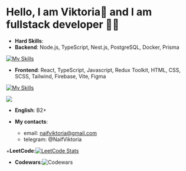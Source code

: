 
# Hello, I am  Viktoria👋 and I am fullstack developer 👩‍💻


+ __Hard Skills__:
+ __Backend__: Node.js, TypeScript, Nest.js, PostgreSQL, Docker, Prisma
  
[![My Skills](https://skillicons.dev/icons?i=nodejs,typescript,nestjs,postgres,docker,prisma)](https://skillicons.dev)

+ __Frontend__: React, TypeScript, Javascript, Redux Toolkit, HTML, CSS, SCSS, Tailwind, Firebase, Vite, Figma

[![My Skills](https://skillicons.dev/icons?i=react,typescript,js,redux,html,css,sass,tailwind,firebase,vite,figma)](https://skillicons.dev)

![](https://komarev.com/ghpvc/?username=Mangusteen)

+ __English__: B2+


+ __My contacts__: 
     + email: naifviktoria@gmail.com
     + telegram: @NaifViktoria

+__LeetCode__:[![LeetCode Stats](https://leetcard.jacoblin.cool/Mangusteen?theme=dark&font=Consolas&extension=null)](https://leetcode.com/Mangusteen/)
+ __Codewars__:![Codewars](https://www.codewars.com/users/Gus__/badges/micro)

